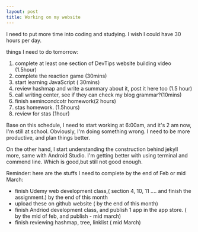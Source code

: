 ```yaml
---
layout: post
title: Working on my website
---
```


I need to put more time into coding and studying. I wish I could have 30 hours per day. 

things I need to do tomorrow: 

1. complete at least one section of DevTips website building video (1.5hour)
2. complete the reaction game (30mins)
3. start learning JavaScript ( 30mins) 
4. review hashmap and write a summary about it, post it here too (1.5 hour)
5. call writing center, see if they can check my blog grammar?(10mins) 
6. finish semincondcotr homework(2 hours)
7. stas homework. (1.5hours)
8. review for stas (1hour) 


Base on this schedule, I need to start working at 6:00am, and it's 2 am now, I'm still at school. Obviously, I'm doing something wrong. I need to be more productive, and plan things better. 


On the other hand, I start understanding the construction behind jekyll more, same with Android Studio. I'm getting better with using terminal and commend line. Which is good,but still not good enough. 

Reminder: 
here are the stuffs I need to complete by the end of Feb or mid March:
* finish Udemy web development class,( section 4, 10, 11 .... and finish the assignment.) by the end of this month
* upload these on github website ( by the end of this month) 
* finish Andriod development class, and publish 1 app in the app store. ( by the mid of feb, and publish - mid march)
* finish reviewing hashmap, tree, linklist ( mid March) 




